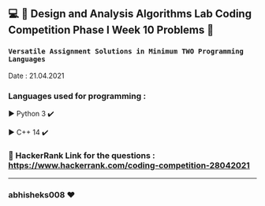 ## :computer: :diamond_shape_with_a_dot_inside:  Design and Analysis Algorithms Lab Coding Competition Phase I  Week 10  Problems :diamond_shape_with_a_dot_inside:

### ```Versatile Assignment Solutions in Minimum TWO Programming Languages```
Date : 21.04.2021

### Languages used for programming :
   :arrow_forward: Python 3 :heavy_check_mark:
   
   :arrow_forward: C++ 14 :heavy_check_mark:
   


### :link: HackerRank Link for the questions : https://www.hackerrank.com/coding-competition-28042021

********************************************************
### abhisheks008 :heart:
